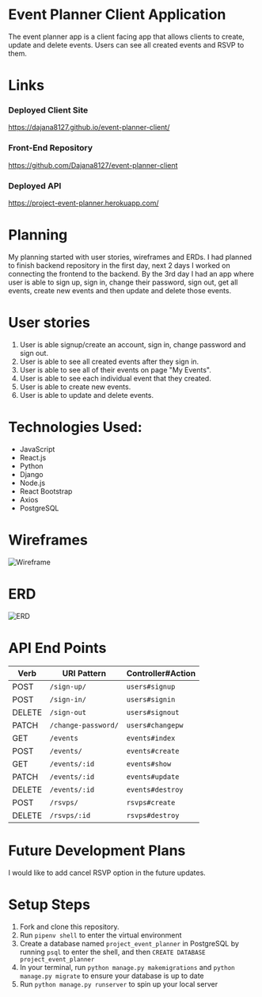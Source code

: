 # Event Planner Client Application

  The event planner app is a client facing app that allows clients to create, update and delete events. Users can see all created events and RSVP to them.

# Links
### Deployed Client Site
  <https://dajana8127.github.io/event-planner-client/>
### Front-End Repository
  <https://github.com/Dajana8127/event-planner-client>
### Deployed API
  <https://project-event-planner.herokuapp.com/>

# Planning
  My planning started with user stories, wireframes and ERDs. I had planned to finish backend repository in the first day, next 2 days I worked on connecting the frontend to the backend. By the 3rd day I had an app where user is able to sign up, sign in, change their password, sign out, get all events, create new events and then update and delete those events.

# User stories
  1. User is able signup/create an account, sign in, change password and sign out.
  2. User is able to see all created events after they sign in.
  3. User is able to see all of their events on page "My Events".
  4. User is able to see each individual event that they created.
  5. User is able to create new events.
  6. User is able to update and delete events.


# Technologies Used:
  - JavaScript
  - React.js
  - Python
  - Django
  - Node.js
  - React Bootstrap
  - Axios
  - PostgreSQL

# Wireframes
![Wireframe](https://i.imgur.com/4oUl6xO.jpg?1)

# ERD
![ERD](https://i.imgur.com/FxWqBor.jpg)

# API End Points

| Verb   | URI Pattern               | Controller#Action |
|--------|---------------------------|-------------------|
| POST   | `/sign-up/`               | `users#signup`    |
| POST   | `/sign-in/`               | `users#signin`    |
| DELETE | `/sign-out`               | `users#signout`   |
| PATCH  | `/change-password/`       | `users#changepw`  |
| GET    | `/events`                 | `events#index`    |
| POST   | `/events/`                | `events#create`   |
| GET    | `/events/:id`             | `events#show`     |
| PATCH  | `/events/:id`             | `events#update`   |
| DELETE | `/events/:id`             | `events#destroy`  |
| POST   | `/rsvps/`                 | `rsvps#create`    |
| DELETE | `/rsvps/:id`              | `rsvps#destroy`   |


# Future Development Plans
I would like to add cancel RSVP option in the future updates.

# Setup Steps

1. Fork and clone this repository.
2. Run `pipenv shell` to enter the virtual environment
3. Create a database named `project_event_planner` in PostgreSQL by running `psql` to enter the shell, and then `CREATE DATABASE project_event_planner`
3. In your terminal, run `python manage.py makemigrations` and `python manage.py migrate` to ensure your database is up to date
4. Run `python manage.py runserver` to spin up your local server
